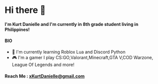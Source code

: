 # Hi there 👋

#### I'm Kurt Danielle and I'm currently in 8th grade student living in Philippines!

#### BIO

- 📖 I'm currently learning Roblox Lua and Discord Python
- 🎮 I'm a gamer I play CS:GO,Valorant,Minecraft,GTA V,COD Warzone, League Of Legends and more!


#### Reach Me : xKurtDanielle@gmail.com
